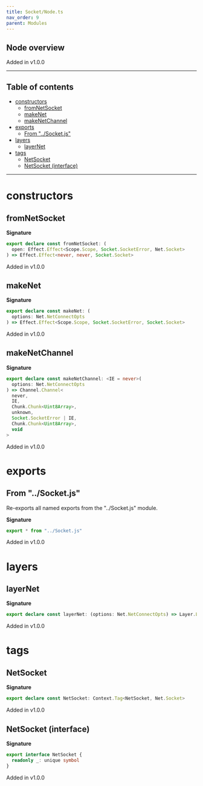 ```yaml
---
title: Socket/Node.ts
nav_order: 9
parent: Modules
---
```


## Node overview

Added in v1.0.0

---

<h2 class="text-delta">Table of contents</h2>

- [constructors](#constructors)
  - [fromNetSocket](#fromnetsocket)
  - [makeNet](#makenet)
  - [makeNetChannel](#makenetchannel)
- [exports](#exports)
  - [From "../Socket.js"](#from-socketjs)
- [layers](#layers)
  - [layerNet](#layernet)
- [tags](#tags)
  - [NetSocket](#netsocket)
  - [NetSocket (interface)](#netsocket-interface)

---

# constructors

## fromNetSocket

**Signature**

```ts
export declare const fromNetSocket: (
  open: Effect.Effect<Scope.Scope, Socket.SocketError, Net.Socket>
) => Effect.Effect<never, never, Socket.Socket>
```

Added in v1.0.0

## makeNet

**Signature**

```ts
export declare const makeNet: (
  options: Net.NetConnectOpts
) => Effect.Effect<Scope.Scope, Socket.SocketError, Socket.Socket>
```

Added in v1.0.0

## makeNetChannel

**Signature**

```ts
export declare const makeNetChannel: <IE = never>(
  options: Net.NetConnectOpts
) => Channel.Channel<
  never,
  IE,
  Chunk.Chunk<Uint8Array>,
  unknown,
  Socket.SocketError | IE,
  Chunk.Chunk<Uint8Array>,
  void
>
```

Added in v1.0.0

# exports

## From "../Socket.js"

Re-exports all named exports from the "../Socket.js" module.

**Signature**

```ts
export * from "../Socket.js"
```

Added in v1.0.0

# layers

## layerNet

**Signature**

```ts
export declare const layerNet: (options: Net.NetConnectOpts) => Layer.Layer<never, Socket.SocketError, Socket.Socket>
```

Added in v1.0.0

# tags

## NetSocket

**Signature**

```ts
export declare const NetSocket: Context.Tag<NetSocket, Net.Socket>
```

Added in v1.0.0

## NetSocket (interface)

**Signature**

```ts
export interface NetSocket {
  readonly _: unique symbol
}
```

Added in v1.0.0

